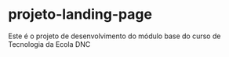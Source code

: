# projeto-landing-page
Este é o projeto de desenvolvimento do módulo base do curso de Tecnologia da Ecola DNC
